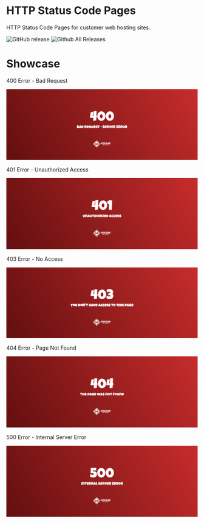 # HTTP Status Code Pages
HTTP Status Code Pages for customer web hosting sites.

![GitHub release](https://img.shields.io/github/release/HexaneNetworks/HTTP-Status-Code-Pages.svg?style=for-the-badge)
![Github All Releases](https://img.shields.io/github/downloads/HexaneNetworks/HTTP-Status-Code-Pages/total.svg?style=for-the-badge)

# Showcase

400 Error - Bad Request

![400 Error - Bad Request Preview](https://github.com/HexaneNetworks/HTTP-Status-Code-Pages/blob/master/Preview/400.png?raw=true)

401 Error - Unauthorized Access

![401 Error - Unauthorized Access Preview](https://github.com/HexaneNetworks/HTTP-Status-Code-Pages/blob/master/Preview/401.png?raw=true)

403 Error - No Access

![403 Error - No Access Preview](https://github.com/HexaneNetworks/HTTP-Status-Code-Pages/blob/master/Preview/403.png?raw=true)

404 Error - Page Not Found

![403 Error - Page Not Found](https://github.com/HexaneNetworks/HTTP-Status-Code-Pages/blob/master/Preview/404.png?raw=true)

500 Error - Internal Server Error

![500 Error - Internal Server Error Preview](https://github.com/HexaneNetworks/HTTP-Status-Code-Pages/blob/master/Preview/500.png?raw=true)
